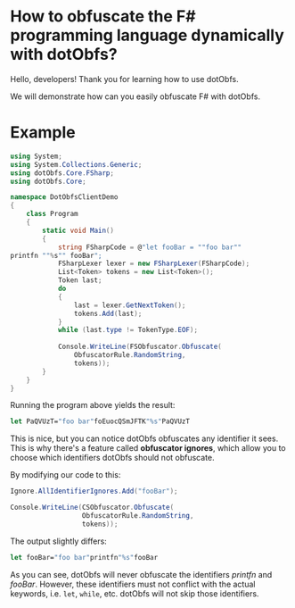 # How to obfuscate the F# programming language dynamically with dotObfs?
Hello, developers! Thank you for learning how to use dotObfs.

We will demonstrate how can you easily obfuscate F# with dotObfs.

# Example
```csharp
using System;
using System.Collections.Generic;
using dotObfs.Core.FSharp;
using dotObfs.Core;

namespace DotObfsClientDemo
{
    class Program
    {
        static void Main()
        {
            string FSharpCode = @"let fooBar = ""foo bar""
printfn ""%s"" fooBar";
            FSharpLexer lexer = new FSharpLexer(FSharpCode);
            List<Token> tokens = new List<Token>();
            Token last;
            do
            {
                last = lexer.GetNextToken();
                tokens.Add(last);
            }
            while (last.type != TokenType.EOF);
            
            Console.WriteLine(FSObfuscator.Obfuscate(
                ObfuscatorRule.RandomString,
                tokens));
        }
    }
}
```
Running the program above yields the result:
```fs
let PaQVUzT="foo bar"foEuocQSmJFTK"%s"PaQVUzT
```

This is nice, but you can notice dotObfs obfuscates any identifier it sees.
This is why there's a feature called **obfuscator ignores**, which allow you to
choose which identifiers dotObfs should not obfuscate.

By modifying our code to this:
```csharp
Ignore.AllIdentifierIgnores.Add("fooBar");

Console.WriteLine(CSObfuscator.Obfuscate(
                  ObfuscatorRule.RandomString,
                  tokens));
```

The output slightly differs:
```fs
let fooBar="foo bar"printfn"%s"fooBar
```

As you can see, dotObfs will never obfuscate the identifiers *printfn* and *fooBar*.
However, these identifiers must not conflict with the actual keywords, i.e. `let`, `while`, etc. dotObfs will not skip those identifiers.
